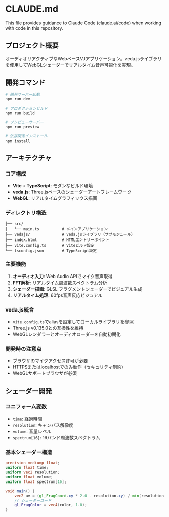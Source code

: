 # CLAUDE.md

This file provides guidance to Claude Code (claude.ai/code) when working with code in this repository.

## プロジェクト概要

オーディオリアクティブなWebベースVJアプリケーション。veda.jsライブラリを使用してWebGLシェーダーでリアルタイム音声可視化を実現。

## 開発コマンド

```bash
# 開発サーバー起動
npm run dev

# プロダクションビルド
npm run build

# プレビューサーバー
npm run preview

# 依存関係インストール
npm install
```

## アーキテクチャ

### コア構成
- **Vite + TypeScript**: モダンなビルド環境
- **veda.js**: Three.jsベースのシェーダーアートフレームワーク
- **WebGL**: リアルタイムグラフィックス描画

### ディレクトリ構造
```
├── src/
│   └── main.ts          # メインアプリケーション
├── vedajs/              # veda.jsライブラリ（サブモジュール）
├── index.html           # HTMLエントリーポイント
├── vite.config.ts       # Viteビルド設定
└── tsconfig.json        # TypeScript設定
```

### 主要機能
1. **オーディオ入力**: Web Audio APIでマイク音声取得
2. **FFT解析**: リアルタイム周波数スペクトラム分析
3. **シェーダー描画**: GLSL フラグメントシェーダーでビジュアル生成
4. **リアルタイム処理**: 60fps音声反応ビジュアル

### veda.js統合
- `vite.config.ts`でaliasを設定してローカルライブラリを参照
- Three.js v0.135.0との互換性を維持
- WebGLレンダラーとオーディオローダーを自動初期化

### 開発時の注意点
- ブラウザのマイクアクセス許可が必要
- HTTPSまたはlocalhostでのみ動作（セキュリティ制約）
- WebGLサポートブラウザが必須

## シェーダー開発

### ユニフォーム変数
- `time`: 経過時間
- `resolution`: キャンバス解像度
- `volume`: 音量レベル
- `spectrum[16]`: 16バンド周波数スペクトラム

### 基本シェーダー構造
```glsl
precision mediump float;
uniform float time;
uniform vec2 resolution;
uniform float volume;
uniform float spectrum[16];

void main() {
    vec2 uv = (gl_FragCoord.xy * 2.0 - resolution.xy) / min(resolution.x, resolution.y);
    // シェーダーコード
    gl_FragColor = vec4(color, 1.0);
}
```
